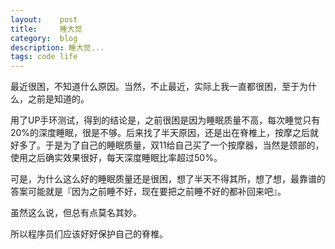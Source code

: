```yaml
---
layout:    post
title:     睡大觉
category:  blog
description: 睡大觉...
tags: code life
---
```

最近很困，不知道什么原因。当然，不止最近，实际上我一直都很困，至于为什么，之前是知道的。

用了UP手环测试，得到的结论是，之前很困是因为睡眠质量不高，每次睡觉只有20%的深度睡眠，很是不够。后来找了半天原因，还是出在脊椎上，按摩之后就好多了。于是为了自己的睡眠质量，双11给自己买了一个按摩器，当然是颈部的，使用之后确实效果很好，每天深度睡眠比率超过50%。

可是，为什么这么好的睡眠质量还是很困，想了半天不得其所，想了想，最靠谱的答案可能就是『因为之前睡不好，现在要把之前睡不好的都补回来吧』。

虽然这么说，但总有点莫名其妙。

所以程序员们应该好好保护自己的脊椎。